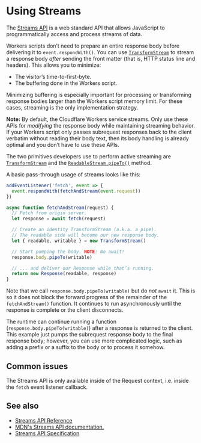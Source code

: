 # Using Streams

The [Streams API](https://developer.mozilla.org/en-US/docs/Web/API/Streams_API) is a web standard API that allows JavaScript to programmatically access and process streams of data.

Workers scripts don’t need to prepare an entire response body before delivering it to `event.respondWith()`. You can use [`TransformStream`](/reference/streams/transformstream) to stream a response body _after_ sending the front matter (that is, HTTP status line and headers). This allows you to minimize:

- The visitor’s time-to-first-byte.
- The buffering done in the Workers script.

Minimizing buffering is especially important for processing or transforming response bodies larger than the Workers script memory limit. For these cases, streaming is the only implementation strategy.

<Aside>

__Note:__ By default, the Cloudflare Workers service streams. Only use these APIs for _modifying_ the response body while maintaining streaming behavior. If your Workers script only passes subrequest responses back to the client verbatim without reading their body text, then its body handling is already optimal and you don’t have to use these APIs.

</Aside>

The two primitives developers use to perform active streaming are [`TransformStream`](/reference/streams/transformstream) and the [`ReadableStream.pipeTo()`](/reference/streams/readablestream#pipetodestination-typepromisetype) method.

A basic pass-through usage of streams looks like this:

```javascript
addEventListener('fetch', event => {
  event.respondWith(fetchAndStream(event.request))
})

async function fetchAndStream(request) {
  // Fetch from origin server.
  let response = await fetch(request)

  // Create an identity TransformStream (a.k.a. a pipe).
  // The readable side will become our new response body.
  let { readable, writable } = new TransformStream()

  // Start pumping the body. NOTE: No await!
  response.body.pipeTo(writable)

  // ... and deliver our Response while that’s running.
  return new Response(readable, response)
}
```

Note that we call `response.body.pipeTo(writable)` but do _not_ `await` it. This is so it does not block the forward progress of the remainder of the `fetchAndStream()` function. It continues to run asynchronously until the response is complete or the client disconnects.

The runtime can continue running a function (`response.body.pipeTo(writable)`) after a response is returned to the client. This example just pumps the subrequest response body to the final response body; however, you can use more complicated logic, such as adding a prefix or a suffix to the body or to process it somehow.

## Common issues

<Aside type="warning" header="Warning">

<!-- TODO: link to documentation about the Request context. -->
The Streams API is only available inside of the Request context, i.e. inside the `fetch` event listener callback.

</Aside>

## See also

- [Streams API Reference](/reference/streams/)
- [MDN's Streams API documentation.](https://developer.mozilla.org/en-US/docs/Web/API/Streams_API)
- [Streams API Specification](https://streams.spec.whatwg.org/)
